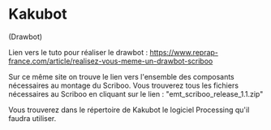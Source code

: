 # Kakubot
(Drawbot)

Lien vers le tuto pour réaliser le drawbot : 
https://www.reprap-france.com/article/realisez-vous-meme-un-drawbot-scriboo

Sur ce même site on trouve le lien vers l'ensemble des composants nécessaires au montage du Scriboo.
Vous trouverez tous les fichiers nécessaires au Scriboo en cliquant sur le lien : "emt_scriboo_release_1.1.zip"

Vous trouverez dans le répertoire de Kakubot le logiciel Processing qu'il faudra utiliser.
